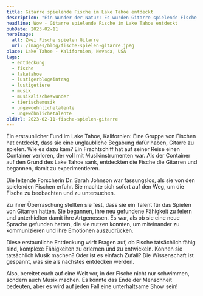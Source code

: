 ```yaml
---
title: Gitarre spielende Fische im Lake Tahoe entdeckt
description: "Ein Wunder der Natur: Es wurden Gitarre spielende Fische im Lake Tahoe entdeckt. Lese jetzt hier weiter."
headline: Wow - Gitarre spielende Fische im Lake Tahoe entdeckt
pubDate: 2023-02-11
heroImage:
  alt: Zwei Fische spielen Gitarre
  url: /images/blog/fische-spielen-gitarre.jpeg
place: Lake Tahoe - Kalifornien, Nevada, USA
tags:
  - entdeckung
  - fische
  - laketahoe
  - lustigerblogeintrag
  - lustigetiere
  - musik
  - musikalischeswunder
  - tierischemusik
  - ungewoehnlichetalente
  - ungewöhnlichetalente
oldUrl: 2023-02-11-fische-spielen-gitarre
---
```


Ein erstaunlicher Fund im Lake Tahoe, Kalifornien: Eine Gruppe von Fischen hat entdeckt, dass sie eine unglaubliche Begabung dafür haben, Gitarre zu spielen. Wie es dazu kam? Ein Frachtschiff hat auf seiner Reise einen Container verloren, der voll mit Musikinstrumenten war. Als der Container auf den Grund des Lake Tahoe sank, entdeckten die Fische die Gitarren und begannen, damit zu experimentieren.

Die leitende Forscherin Dr. Sarah Johnson war fassungslos, als sie von den spielenden Fischen erfuhr. Sie machte sich sofort auf den Weg, um die Fische zu beobachten und zu untersuchen.

Zu ihrer Überraschung stellten sie fest, dass sie ein Talent für das Spielen von Gitarren hatten. Sie begannen, ihre neu gefundene Fähigkeit zu feiern und unterhielten damit ihre Artgenossen. Es war, als ob sie eine neue Sprache gefunden hatten, die sie nutzen konnten, um miteinander zu kommunizieren und ihre Emotionen auszudrücken.

Diese erstaunliche Entdeckung wirft Fragen auf, ob Fische tatsächlich fähig sind, komplexe Fähigkeiten zu erlernen und zu entwickeln. Können sie tatsächlich Musik machen? Oder ist es einfach Zufall? Die Wissenschaft ist gespannt, was sie als nächstes entdecken werden.

Also, bereitet euch auf eine Welt vor, in der Fische nicht nur schwimmen, sondern auch Musik machen. Es könnte das Ende der Menschheit bedeuten, aber es wird auf jeden Fall eine unterhaltsame Show sein!
